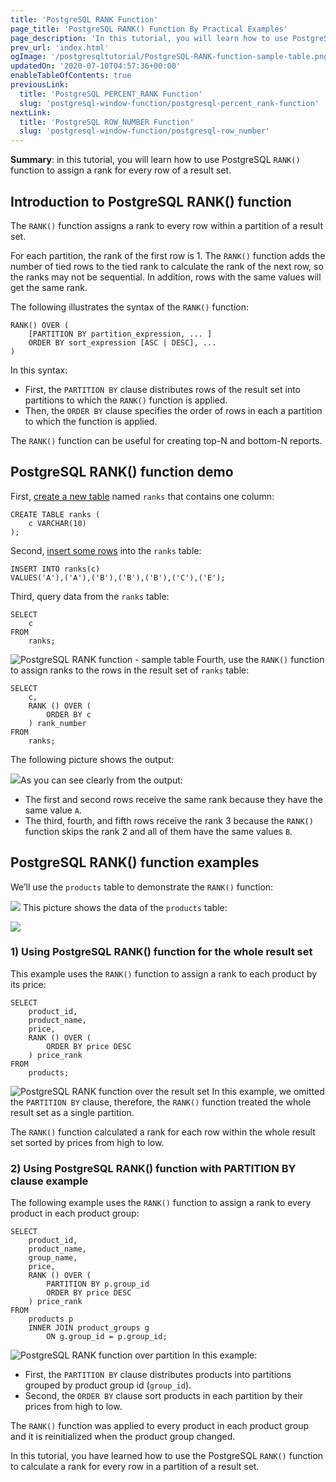 ```yaml
---
title: 'PostgreSQL RANK Function'
page_title: 'PostgreSQL RANK() Function By Practical Examples'
page_description: 'In this tutorial, you will learn how to use PostgreSQL RANK() function to assign a rank for every row of a result set.'
prev_url: 'index.html'
ogImage: '/postgresqltutorial/PostgreSQL-RANK-function-sample-table.png'
updatedOn: '2020-07-10T04:57:36+00:00'
enableTableOfContents: true
previousLink:
  title: 'PostgreSQL PERCENT_RANK Function'
  slug: 'postgresql-window-function/postgresql-percent_rank-function'
nextLink:
  title: 'PostgreSQL ROW_NUMBER Function'
  slug: 'postgresql-window-function/postgresql-row_number'
---
```


**Summary**: in this tutorial, you will learn how to use PostgreSQL `RANK()` function to assign a rank for every row of a result set.

## Introduction to PostgreSQL RANK() function

The `RANK()` function assigns a rank to every row within a partition of a result set.

For each partition, the rank of the first row is 1\. The `RANK()` function adds the number of tied rows to the tied rank to calculate the rank of the next row, so the ranks may not be sequential. In addition, rows with the same values will get the same rank.

The following illustrates the syntax of the `RANK()` function:

```csssql
RANK() OVER (
    [PARTITION BY partition_expression, ... ]
    ORDER BY sort_expression [ASC | DESC], ...
)
```

In this syntax:

- First, the `PARTITION BY` clause distributes rows of the result set into partitions to which the `RANK()` function is applied.
- Then, the `ORDER BY` clause specifies the order of rows in each a partition to which the function is applied.

The `RANK()` function can be useful for creating top\-N and bottom\-N reports.

## PostgreSQL RANK() function demo

First, [create a new table](../postgresql-tutorial/postgresql-create-table) named `ranks` that contains one column:

```
CREATE TABLE ranks (
	c VARCHAR(10)
);
```

Second, [insert some rows](../postgresql-tutorial/postgresql-insert) into the `ranks` table:

```
INSERT INTO ranks(c)
VALUES('A'),('A'),('B'),('B'),('B'),('C'),('E');
```

Third, query data from the `ranks` table:

```
SELECT
	c
FROM
	ranks;
```

![PostgreSQL RANK function - sample table](/postgresqltutorial/PostgreSQL-RANK-function-sample-table.png)
Fourth, use the `RANK()` function to assign ranks to the rows in the result set of `ranks` table:

```
SELECT
	c,
	RANK () OVER (
		ORDER BY c
	) rank_number
FROM
	ranks;
```

The following picture shows the output:

![](/postgresqltutorial/PostgreSQL-RANK-function-example.png)As you can see clearly from the output:

- The first and second rows receive the same rank because they have the same value `A`.
- The third, fourth, and fifth rows receive the rank 3 because the `RANK()` function skips the rank 2 and all of them have the same values `B`.

## PostgreSQL RANK() function examples

We’ll use the `products` table to demonstrate the `RANK()` function:

![](/postgresqltutorial/products_product_groups_tables.png)
This picture shows the data of the `products` table:

![](/postgresqltutorial/products-table-sample-data.png)

### 1\) Using PostgreSQL RANK() function for the whole result set

This example uses the `RANK()` function to assign a rank to each product by its price:

```
SELECT
	product_id,
	product_name,
	price,
	RANK () OVER (
		ORDER BY price DESC
	) price_rank
FROM
	products;
```

![PostgreSQL RANK function over the result set](/postgresqltutorial/PostgreSQL-RANK-function-over-the-result-set.png)
In this example, we omitted the `PARTITION BY` clause, therefore, the `RANK()` function treated the whole result set as a single partition.

The `RANK()` function calculated a rank for each row within the whole result set sorted by prices from high to low.

### 2\) Using PostgreSQL RANK() function with PARTITION BY clause example

The following example uses the `RANK()` function to assign a rank to every product in each product group:

```
SELECT
	product_id,
	product_name,
	group_name,
	price,
	RANK () OVER (
		PARTITION BY p.group_id
		ORDER BY price DESC
	) price_rank
FROM
	products p
	INNER JOIN product_groups g
		ON g.group_id = p.group_id;
```

![PostgreSQL RANK function over partition](/postgresqltutorial/PostgreSQL-RANK-function-over-partition.png)
In this example:

- First, the `PARTITION BY` clause distributes products into partitions grouped by product group id (`group_id`).
- Second, the `ORDER BY` clause sort products in each partition by their prices from high to low.

The `RANK()` function was applied to every product in each product group and it is reinitialized when the product group changed.

In this tutorial, you have learned how to use the PostgreSQL `RANK()` function to calculate a rank for every row in a partition of a result set.
